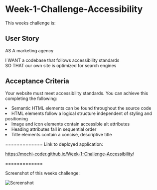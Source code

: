 # Week-1-Challenge-Accessibility

This weeks challenge is:

## User Story

AS A marketing agency
<section> I WANT a codebase that follows accessibility standards
<section> SO THAT our own site is optimized for search engines


## Acceptance Criteria 
Your website must meet accessibility standards. You can achieve this completing the following:

<li> Semantic HTML elements can be found throughout the source code
<li> HTML elements follow a logical structure independent of styling and positioning
<li> Image and icon elements contain accessible alt attributes
<li> Heading attributes fall in sequential order
<li> Title elements contain a concise, descriptive title

=============
Link to deployed application: 

https://mochi-coder.github.io/Week-1-Challenge-Accessibility/

=============

Screenshot of this weeks challenge:

![Screenshot ](https://user-images.githubusercontent.com/116069253/204271453-83af7927-4790-4ef3-9be5-d3fd2c25446c.png)
